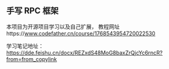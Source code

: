 ## 手写 RPC 框架
本项目为开源项目学习以及自己扩展， 教程网址https://www.codefather.cn/course/1768543954720022530

学习笔记地址： https://dde.feishu.cn/docx/REZxdS48MoG8baxZrQjcYc6rncR?from=from_copylink
